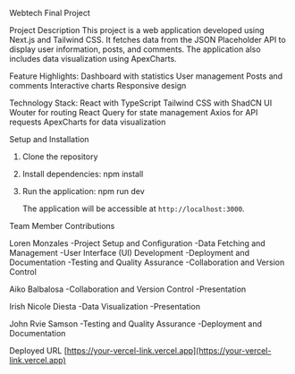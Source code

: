 Webtech Final Project

Project Description
This project is a web application developed using Next.js and Tailwind CSS. It fetches data from the JSON Placeholder API to display user information, posts, and comments. The application also includes data visualization using ApexCharts.

Feature Highlights:
Dashboard with statistics
User management
Posts and comments
Interactive charts
Responsive design

Technology Stack:
React with TypeScript
Tailwind CSS with ShadCN UI
Wouter for routing
React Query for state management
Axios for API requests
ApexCharts for data visualization

Setup and Installation

1. Clone the repository

2. Install dependencies:
    npm install 

3. Run the application:
    npm run dev

    The application will be accessible at `http://localhost:3000`.

   
Team Member Contributions

Loren Monzales
-Project Setup and Configuration
-Data Fetching and Management
-User Interface (UI) Development
-Deployment and Documentation
-Testing and Quality Assurance
-Collaboration and Version Control

Aiko Balbalosa
-Collaboration and Version Control
-Presentation

Irish Nicole Diesta
-Data Visualization
-Presentation

John Rvie Samson
-Testing and Quality Assurance
-Deployment and Documentation

Deployed URL
[https://your-vercel-link.vercel.app](https://your-vercel-link.vercel.app)
